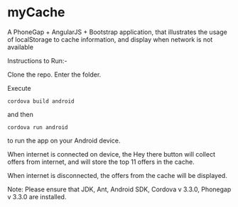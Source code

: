 myCache
=======

A PhoneGap + AngularJS + Bootstrap  application, that illustrates the usage of localStorage to cache information, and display when network is not available


Instructions to Run:-

Clone the repo. Enter the folder. 

Execute 

    cordova build android

and then

    cordova run android

to run the app on your Android device. 

When internet is connected on device, the Hey there button will collect offers from internet, and will store the top 11 offers in the cache. 

When internet is disconnected, the offers from the cache will be displayed.

Note: Please ensure that JDK, Ant, Android SDK, Cordova v 3.3.0, Phonegap v 3.3.0 are installed. 
